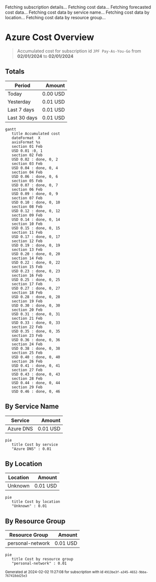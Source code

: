 Fetching subscription details...
Fetching cost data...
Fetching forecasted cost data...
Fetching cost data by service name...
Fetching cost data by location...
Fetching cost data by resource group...
# Azure Cost Overview

> Accumulated cost for subscription id `JPF Pay-As-You-Go` from **02/01/2024** to **02/01/2024**

## Totals

|Period|Amount|
|---|---:|
|Today|0.00 USD|
|Yesterday|0.01 USD|
|Last 7 days|0.01 USD|
|Last 30 days|0.01 USD|

```mermaid
gantt
   title Accumulated cost
   dateFormat  X
   axisFormat %s
   section 01 Feb
   USD 0.01 :0, 1
   section 02 Feb
   USD 0.02 : done, 0, 2
   section 03 Feb
   USD 0.04 : done, 0, 4
   section 04 Feb
   USD 0.06 : done, 0, 6
   section 05 Feb
   USD 0.07 : done, 0, 7
   section 06 Feb
   USD 0.09 : done, 0, 9
   section 07 Feb
   USD 0.10 : done, 0, 10
   section 08 Feb
   USD 0.12 : done, 0, 12
   section 09 Feb
   USD 0.14 : done, 0, 14
   section 10 Feb
   USD 0.15 : done, 0, 15
   section 11 Feb
   USD 0.17 : done, 0, 17
   section 12 Feb
   USD 0.19 : done, 0, 19
   section 13 Feb
   USD 0.20 : done, 0, 20
   section 14 Feb
   USD 0.22 : done, 0, 22
   section 15 Feb
   USD 0.23 : done, 0, 23
   section 16 Feb
   USD 0.25 : done, 0, 25
   section 17 Feb
   USD 0.27 : done, 0, 27
   section 18 Feb
   USD 0.28 : done, 0, 28
   section 19 Feb
   USD 0.30 : done, 0, 30
   section 20 Feb
   USD 0.31 : done, 0, 31
   section 21 Feb
   USD 0.33 : done, 0, 33
   section 22 Feb
   USD 0.35 : done, 0, 35
   section 23 Feb
   USD 0.36 : done, 0, 36
   section 24 Feb
   USD 0.38 : done, 0, 38
   section 25 Feb
   USD 0.40 : done, 0, 40
   section 26 Feb
   USD 0.41 : done, 0, 41
   section 27 Feb
   USD 0.43 : done, 0, 43
   section 28 Feb
   USD 0.44 : done, 0, 44
   section 29 Feb
   USD 0.46 : done, 0, 46
```

## By Service Name

|Service|Amount|
|---|---:|
|Azure DNS|0.01 USD|

```mermaid
pie
   title Cost by service
   "Azure DNS" : 0.01
```

## By Location

|Location|Amount|
|---|---:|
|Unknown|0.01 USD|

```mermaid
pie
   title Cost by location
   "Unknown" : 0.01
```

## By Resource Group

|Resource Group|Amount|
|---|---:|
|personal-network|0.01 USD|

```mermaid
pie
   title Cost by resource group
   "personal-network" : 0.01
```

<sup>Generated at 2024-02-02 11:27:08 for subscription with id `4913be3f-a345-4652-9bba-767418dd25e3`</sup>
